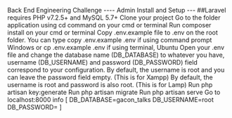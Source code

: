 Back End Engineering Challenge ---- Admin Install and Setup --- 
##Laravel requires PHP v7.2.5+ and MySQL 5.7+ 
Clone your project Go to the folder application using cd command on your cmd or terminal Run composer install on your cmd or terminal Copy .env.example file to .env on the root folder. You can type copy .env.example .env if using command prompt Windows or cp .env.example .env if using terminal, Ubuntu Open your .env file and change the database name (DB_DATABASE) to whatever you have, username (DB_USERNAME) and password (DB_PASSWORD) field correspond to your configuration. By default, the username is root and you can leave the password field empty. (This is for Xampp) By default, the username is root and password is also root. (This is for Lamp) Run php artisan key:generate Run php artisan migrate Run php artisan serve Go to localhost:8000 info [ DB_DATABASE=gacon_talks DB_USERNAME=root DB_PASSWORD= ]

